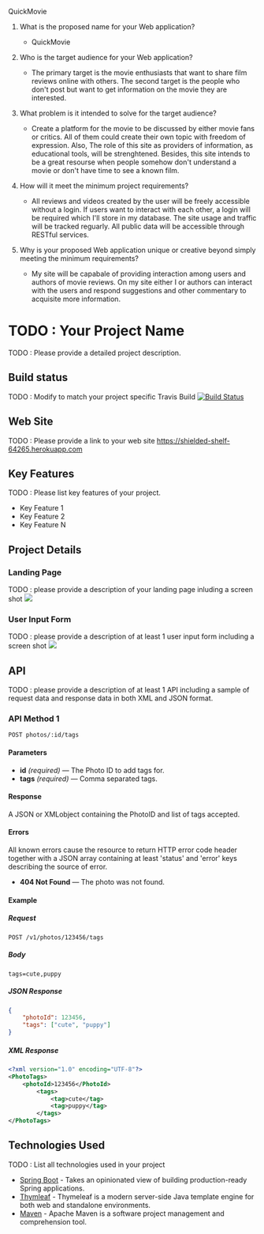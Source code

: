 QuickMovie

1. What is the proposed name for your Web application?

    - QuickMovie
    
2. Who is the target audience for your Web application?

    - The primary target is the movie enthusiasts that want to share film reviews online with others.
      The second target is the people who don't post but want to get information on the movie they are interested. 
      
3. What problem is it intended to solve for the target audience?

    - Create a platform for the movie to be discussed by either movie fans or critics. All of them could create their
      own topic with freedom of expression. Also, The role of this site as providers of information, as educational tools,
      will be strenghtened. Besides, this site intends to be a great resourse when people somehow don't understand a movie 
      or don't have time to see a known film.
      
4. How will it meet the minimum project requirements?

    - All reviews and videos created by the user will be freely accessible without a login. If users want to interact with each other,
      a login will be required which I'll store in my database. The site usage and traffic will be tracked reguarly. All public data 
      will be accessible through RESTful services. 
     
5. Why is your proposed Web application unique or creative beyond simply meeting the minimum requirements?

    - My site will be capabale of providing interaction among users and authors of movie reviews.
      On my site either I or authors can interact with the users and respond suggestions and 
      other commentary to acquisite more information. 
    




# TODO : Your Project Name

TODO : Please provide a detailed project description.

## Build status

TODO : Modify to match your project specific Travis Build
[![Build Status](https://travis-ci.org/infsci2560sp17/full-stack-web-Hannah0108.svg?branch=master)](https://travis-ci.org/infsci2560sp17/full-stack-web-Hannah0108)

## Web Site

TODO : Please provide a link to your web site https://shielded-shelf-64265.herokuapp.com

## Key Features

TODO : Please list key features of your project.

* Key Feature 1
* Key Feature 2
* Key Feature N

## Project Details

### Landing Page

TODO : please provide a description of your landing page inluding a screen shot ![](https://.../image.JPG)

### User Input Form

TODO : please provide a description of at least 1 user input form including a screen shot ![](https://.../image.jpg)

## API

TODO : please provide a description of at least 1 API including a sample of request data and response data in both XML and JSON format.

### API Method 1

    POST photos/:id/tags

#### Parameters

- **id** _(required)_ — The Photo ID to add tags for.
- **tags** _(required)_ — Comma separated tags.

#### Response

A JSON or XMLobject containing the PhotoID and list of tags accepted.

#### Errors

All known errors cause the resource to return HTTP error code header together with a JSON array containing at least 'status' and 'error' keys describing the source of error.

- **404 Not Found** — The photo was not found.

#### Example

##### Request

    POST /v1/photos/123456/tags

##### Body

    tags=cute,puppy


##### JSON Response

```json
{
    "photoId": 123456,
    "tags": ["cute", "puppy"]
}
```

##### XML Response

```xml
<?xml version="1.0" encoding="UTF-8"?>
<PhotoTags>
    <photoId>123456</PhotoId>
        <tags>
            <tag>cute</tag>
            <tag>puppy</tag>
        </tags>
</PhotoTags>
```

## Technologies Used

TODO : List all technologies used in your project

- [Spring Boot](https://projects.spring.io/spring-boot/) - Takes an opinionated view of building production-ready Spring applications.
- [Thymleaf](http://www.thymeleaf.org/) - Thymeleaf is a modern server-side Java template engine for both web and standalone environments.
- [Maven](https://maven.apache.org/) - Apache Maven is a software project management and comprehension tool.